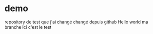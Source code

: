 # demo
repository de test que j'ai changé
changé depuis github
Hello world ma branche
Ici c'est le test	
